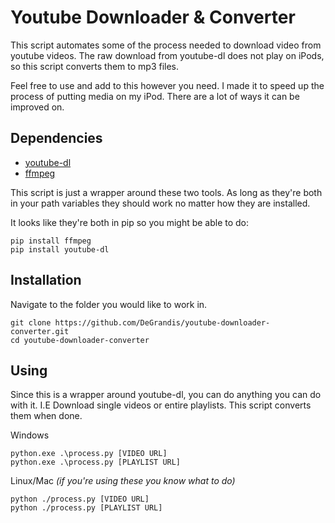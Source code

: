 # Youtube Downloader & Converter

This script automates some of the process needed to download video from youtube videos.  The raw download from youtube-dl does not play on iPods, so this script converts them to mp3 files.

Feel free to use and add to this however you need.  I made it to speed up the process of putting media on my iPod.  There are a lot of ways it can be improved on.
## Dependencies

 - [youtube-dl](https://ytdl-org.github.io/youtube-dl/index.html)
 - [ffmpeg](https://ffmpeg.org/download.html)


This script is just a wrapper around these two tools.  As long as they're both in your path variables they should work no matter how they are installed.

It looks like they're both in pip so you might be able to do:

    pip install ffmpeg
    pip install youtube-dl

## Installation
Navigate to the folder you would like to work in.

    git clone https://github.com/DeGrandis/youtube-downloader-converter.git
    cd youtube-downloader-converter

## Using

Since this is a wrapper around youtube-dl, you can do anything you can do with it.  I.E Download single videos or entire playlists.  This script converts them when done.



Windows

    python.exe .\process.py [VIDEO URL]
    python.exe .\process.py [PLAYLIST URL]

Linux/Mac 
*(if you're using these you know what to do)*

    python ./process.py [VIDEO URL]
    python ./process.py [PLAYLIST URL]
